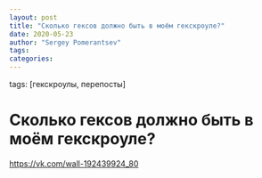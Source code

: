 ```yaml
---
layout: post
title: "Сколько гексов должно быть в моём гекскроуле?"
date: 2020-05-23
author: "Sergey Pomerantsev"
tags:
categories:
---
```

tags: [гекскроулы, перепосты]

# Сколько гексов должно быть в моём гекскроуле?

https://vk.com/wall-192439924_80
